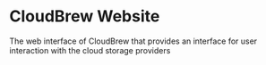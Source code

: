 # CloudBrew Website
The web interface of CloudBrew that provides an interface for user interaction with the cloud storage providers
